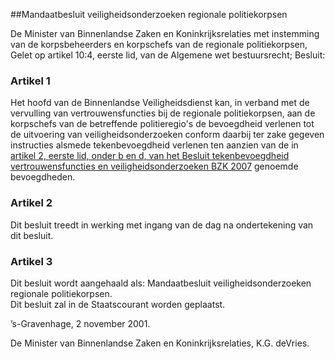 <meta http-equiv='Content-Type' content='text/html; charset=utf-8' />

##Mandaatbesluit veiligheidsonderzoeken regionale politiekorpsen

De Minister van Binnenlandse Zaken en Koninkrijksrelaties met instemming van de korpsbeheerders en korpschefs van de regionale politiekorpsen,  
Gelet op artikel 10:4, eerste lid, van de Algemene wet bestuursrecht;
Besluit:    

### Artikel  1  

Het hoofd van de Binnenlandse Veiligheidsdienst kan, in verband met de vervulling van vertrouwensfuncties bij de regionale politiekorpsen, aan de korpschefs van de betreffende politieregio's de bevoegdheid verlenen tot de uitvoering van veiligheidsonderzoeken conform daarbij ter zake gegeven instructies alsmede tekenbevoegdheid verlenen ten aanzien van de in [artikel 2, eerste lid, onder b en d, van het Besluit tekenbevoegdheid vertrouwensfuncties en veiligheidsonderzoeken BZK 2007](../../../../../../ministeriele-regeling/besluit/tekenbevoegdheid/vertrouwensfuncties/en/veiligheidsonderzoeken/bzk/etc/BWBR0022260/README.md) genoemde bevoegdheden.  

### Artikel  2  

Dit besluit treedt in werking met ingang van de dag na ondertekening van dit besluit.  

### Artikel  3  

Dit besluit wordt aangehaald als: Mandaatbesluit veiligheidsonderzoeken regionale politiekorpsen.  
Dit besluit zal in de Staatscourant worden geplaatst.  

’s-Gravenhage, 2 november 2001.  

De 
Minister van Binnenlandse Zaken en Koninkrijksrelaties,
K.G. deVries.    
